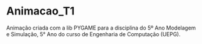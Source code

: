 # Animacao_T1

Animação criada com a lib PYGAME para a disciplina do 5º Ano Modelagem e Simulação, 5° Ano do curso de Engenharia de Computação (UEPG).
